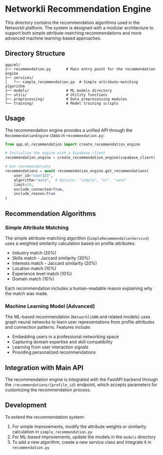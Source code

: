 # Networkli Recommendation Engine

This directory contains the recommendation algorithms used in the Networkli platform. The system is designed with a modular architecture to support both simple attribute-matching recommendations and more advanced machine learning-based approaches.

## Directory Structure

```
app/ml/
├── recommendation.py       # Main entry point for the recommendation engine
├── services/
│   └── simple_recommendation.py  # Simple attribute-matching algorithm
├── models/                 # ML models directory
├── utils/                  # Utility functions
├── preprocessing/          # Data preprocessing modules
└── training/               # Model training scripts
```

## Usage

The recommendation engine provides a unified API through the `RecommendationEngine` class in `recommendation.py`:

```python
from app.ml.recommendation import create_recommendation_engine

# Initialize the engine with a Supabase client
recommendation_engine = create_recommendation_engine(supabase_client)

# Get recommendations
recommendations = await recommendation_engine.get_recommendations(
    user_id="user123",
    algorithm="auto",  # Options: "simple", "ml", "auto"
    limit=10,
    exclude_connected=True,
    include_reason=True
)
```

## Recommendation Algorithms

### Simple Attribute Matching

The simple attribute-matching algorithm (`SimpleRecommendationService`) uses a weighted similarity calculation based on profile attributes:

- Industry match (20%)
- Skills match - Jaccard similarity (30%)
- Interests match - Jaccard similarity (20%) 
- Location match (10%)
- Experience level match (10%)
- Domain match (10%)

Each recommendation includes a human-readable reason explaining why the match was made.

### Machine Learning Model (Advanced)

The ML-based recommendation (`NetworkliGNN` and related models) uses graph neural networks to learn user representations from profile attributes and connection patterns. Features include:

- Embedding users in a professional networking space
- Capturing domain expertise and skill compatibility
- Learning from user interaction signals
- Providing personalized recommendations

## Integration with Main API

The recommendation engine is integrated with the FastAPI backend through the `/recommendations/{profile_id}` endpoint, which accepts parameters for customizing the recommendation process.

## Development

To extend the recommendation system:

1. For simple improvements, modify the attribute weights or similarity calculation in `simple_recommendation.py`
2. For ML-based improvements, update the models in the `models` directory
3. To add a new algorithm, create a new service class and integrate it in `recommendation.py` 
